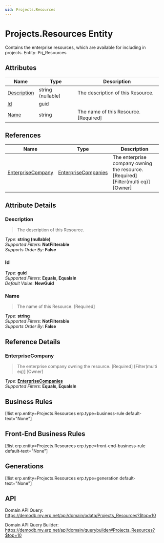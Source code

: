 ```yaml
---
uid: Projects.Resources
---
```

# Projects.Resources Entity

Contains the enterprise resources, which are available for including in projects. Entity: Prj_Resources

## Attributes

| Name | Type | Description |
| ---- | ---- | --- |
| [Description](Projects.Resources.md#description) | string (nullable) | The description of this Resource. 
| [Id](Projects.Resources.md#id) | guid |  
| [Name](Projects.Resources.md#name) | string | The name of this Resource. [Required] 

## References

| Name | Type | Description |
| ---- | ---- | --- |
| [EnterpriseCompany](Projects.Resources.md#enterprisecompany) | [EnterpriseCompanies](General.EnterpriseCompanies.md) | The enterprise company owning the resource. [Required] [Filter(multi eq)] [Owner] |


## Attribute Details

### Description

> The description of this Resource.

_Type_: **string (nullable)**  
_Supported Filters_: **NotFilterable**  
_Supports Order By_: **False**  

### Id

_Type_: **guid**  
_Supported Filters_: **Equals, EqualsIn**  
_Default Value_: **NewGuid**  

### Name

> The name of this Resource. [Required]

_Type_: **string**  
_Supported Filters_: **NotFilterable**  
_Supports Order By_: **False**  


## Reference Details

### EnterpriseCompany

> The enterprise company owning the resource. [Required] [Filter(multi eq)] [Owner]

_Type_: **[EnterpriseCompanies](General.EnterpriseCompanies.md)**  
_Supported Filters_: **Equals, EqualsIn**  



## Business Rules

[!list erp.entity=Projects.Resources erp.type=business-rule default-text="None"]

## Front-End Business Rules

[!list erp.entity=Projects.Resources erp.type=front-end-business-rule default-text="None"]

## Generations

[!list erp.entity=Projects.Resources erp.type=generation default-text="None"]

## API

Domain API Query:
<https://demodb.my.erp.net/api/domain/odata/Projects_Resources?$top=10>

Domain API Query Builder:
<https://demodb.my.erp.net/api/domain/querybuilder#Projects_Resources?$top=10>

